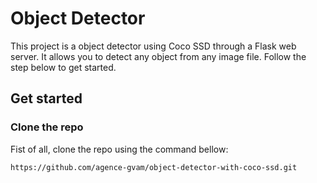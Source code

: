 # Object Detector

This project is a object detector using Coco SSD through a Flask web server. It allows you to detect any object from any image file. Follow the step below to get started.

## Get started
### Clone the repo

Fist of all, clone the repo using the command bellow:
```
https://github.com/agence-gvam/object-detector-with-coco-ssd.git
```



